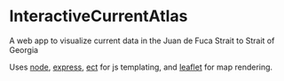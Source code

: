 # InteractiveCurrentAtlas
A web app to visualize current data in the Juan de Fuca Strait to Strait of Georgia

Uses [node](nodejs.org), [express](expressjs.com), [ect](www.ectjs.com) for js templating, and [leaflet](leafletjs.com) for map rendering.

